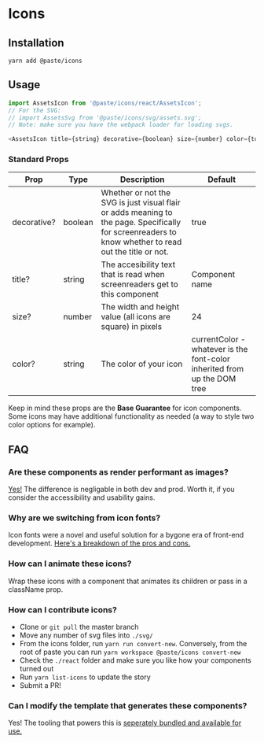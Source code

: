 # Icons

## Installation

```
yarn add @paste/icons
```

## Usage

```js
import AssetsIcon from '@paste/icons/react/AssetsIcon';
// For the SVG:
// import AssetsSvg from '@paste/icons/svg/assets.svg';
// Note: make sure you have the webpack loader for loading svgs.

<AssetsIcon title={string} decorative={boolean} size={number} color={token} />;
```

### Standard Props

| Prop        | Type    | Description                                                                                                                                           | Default                                                                  |
| ----------- | ------- | ----------------------------------------------------------------------------------------------------------------------------------------------------- | ------------------------------------------------------------------------ |
| decorative? | boolean | Whether or not the SVG is just visual flair or adds meaning to the page. Specifically for screenreaders to know whether to read out the title or not. | true                                                                     |
| title?      | string  | The accesibility text that is read when screenreaders get to this component                                                                           | Component name                                                           |
| size?       | number  | The width and height value (all icons are square) in pixels                                                                                           | 24                                                                       |
| color?      | string  | The color of your icon                                                                                                                                | currentColor - whatever is the font-color inherited from up the DOM tree |

Keep in mind these props are the **Base Guarantee** for icon components. Some icons may have additional functionality as needed (a way to style two color options for example).

## FAQ

### Are these components as render performant as images?

[Yes!](https://github.com/TheSisb/svg-stress-test) The difference is negligable in both dev and prod. Worth it, if you consider the accessibility and usability gains.

### Why are we switching from icon fonts?

Icon fonts were a novel and useful solution for a bygone era of front-end development. [Here's a breakdown of the pros and cons.](https://github.com/twilio-labs/svg-to-react/blob/master/RATIONALE.md)

### How can I animate these icons?

Wrap these icons with a component that animates its children or pass in a className prop.

### How can I contribute icons?

- Clone or `git pull` the master branch
- Move any number of svg files into `./svg/`
- From the icons folder, run `yarn run convert-new`. Conversely, from the root of paste you can run `yarn workspace @paste/icons convert-new`
- Check the `./react` folder and make sure you like how your components turned out
- Run `yarn list-icons` to update the story
- Submit a PR!

### Can I modify the template that generates these components?

Yes! The tooling that powers this is [seperately bundled and available for use.](https://github.com/twilio-labs/svg-to-react)
